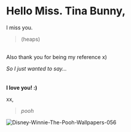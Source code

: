 # Hello Miss. Tina Bunny, 

I miss you. 
> (heaps)
<br>
Also thank you for being my reference x) 

*So I just wanted to say...*
<br>
<br>
<br>
**I love you! :)**

xx,

>*pooh* 


![Disney-Winnie-The-Pooh-Wallpapers-056](https://user-images.githubusercontent.com/51748885/59361739-ac205180-8d75-11e9-865e-1ad3028575e2.jpg)

